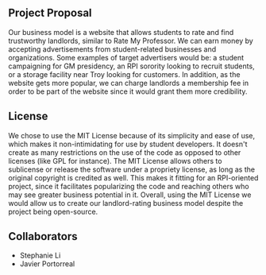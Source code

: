 ## Project Proposal

Our business model is a website that allows students to rate and find trustworthy landlords, similar to Rate My Professor. We can earn money by accepting advertisements from student-related businesses and organizations. Some examples of target advertisers would be: a student campaigning for GM presidency, an RPI sorority looking to recruit students, or a storage facility near Troy looking for customers. In addition, as the website gets more popular, we can charge landlords a membership fee in order to be part of the website since it would grant them more credibility.

## License

We chose to use the MIT License because of its simplicity and ease of use, which makes it non-intimidating for use by student developers. It doesn't create as many restrictions on the use of the code as opposed to other licenses (like GPL for instance). The MIT License allows others to sublicense or release the software under a propriety license, as long as the original copyright is credited as well. This makes it fitting for an RPI-oriented project, since it facilitates popularizing the code and reaching others who may see greater business potential in it. Overall, using the MIT License we would allow us to create our landlord-rating business model despite the project being open-source.


## Collaborators

- Stephanie Li
- Javier Portorreal
